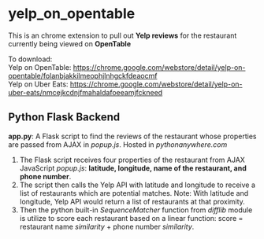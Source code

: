 # yelp_on_opentable
This is an chrome extension to pull out **Yelp reviews** for the restaurant currently being viewed on **OpenTable**

To download:  
Yelp on OpenTable: https://chrome.google.com/webstore/detail/yelp-on-opentable/folanbjakkilmeophjlnhgckfdeaocmf   
Yelp on Uber Eats: https://chrome.google.com/webstore/detail/yelp-on-uber-eats/nmcejkcdnjfmahaldafoeeamjfckneed   

## Python Flask Backend 
**app.py**: A Flask script to find the reviews of the restaurant whose properties are passed from AJAX in *popup.js*. Hosted in *pythonanywhere.com*

1. The Flask script receives four properties of the restaurant from AJAX JavaScript *popup.js*: 
**latitude, longitude, name of the restaurant, and phone number**.
2. The script then calls the Yelp API with latitude and longitude to receive a list of restaurants which are potential matches.
Note: With latitude and longitude, Yelp API would return a list of restaurants at that proximity.
3. Then the python built-in *SequenceMatcher* function from *difflib* module is utilize to score each restaurant based on a linear function: 
score = restaurant name *similarity* + phone number *similarity*.



